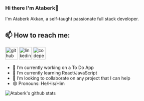 ### Hi there I'm Ataberk👋
I'm Ataberk Akkan, a self-taught passionate full stack developer.<br>
## 📫 How to reach me: 
[<img src='https://cdn.jsdelivr.net/npm/simple-icons@3.0.1/icons/github.svg' alt='github' height='40'>](https://github.com/ataberkakkan)
[<img src='https://cdn.jsdelivr.net/npm/simple-icons@3.0.1/icons/linkedin.svg' alt='linkedin' height='40'>](https://www.linkedin.com/in/ataberkakkan/)
[<img src='https://cdn.jsdelivr.net/npm/simple-icons@3.0.1/icons/twitter.svg' alt='codepen' height='40'>](https://twitter.com/ataberkakkan13)

<!--
Here are some ideas to get you started:
- 🤔 I’m looking for help with ...
- 💬 Ask me about ...
- 📫 How to reach me: ...
- 😄 Pronouns: ...
- ⚡ Fun fact: ...
-->

- 🔭 I’m currently working on a To Do App
- 🌱 I’m currently learning React/JavaScript
- 👯 I’m looking to collaborate on any project that I can help
- 😄 Pronouns: He/His/Him



![Ataberk's github stats](https://github-readme-stats.vercel.app/api?username=ataberkakkan&show_icons=true&hide_border=true&theme=dark)
<!-- ![Ataberk's most used languages](https://github-readme-stats.vercel.app/api/top-langs/?username=ataberkakkan&theme=dark) -->

<!---
ataberkakkan/ataberkakkan is a ✨ special ✨ repository because its `README.md` (this file) appears on your GitHub profile.
You can click the Preview link to take a look at your changes.
--->
